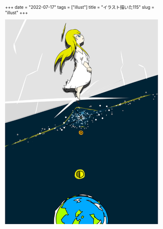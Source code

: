 +++
date = "2022-07-17"
tags = ["illust"]
title = "イラスト描いた115"
slug = "illust"
+++

![](/img/yui_115.png)

